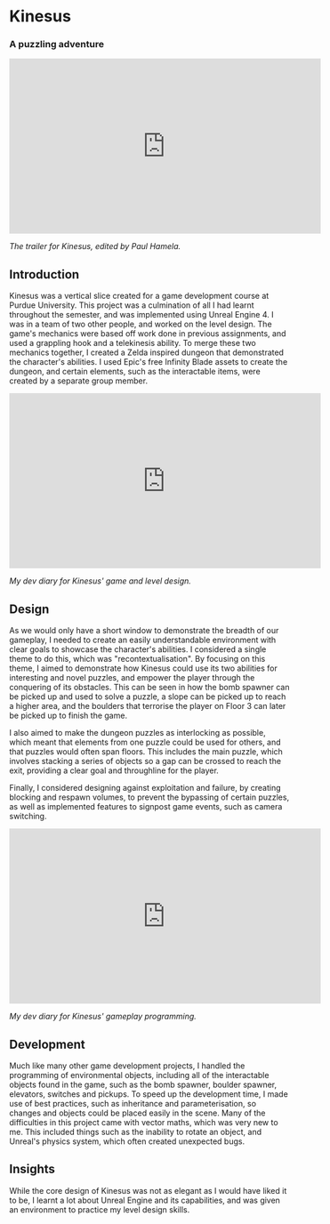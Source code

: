 # Kinesus
### A puzzling adventure

<iframe width="560" height="315" src="https://www.youtube.com/embed/y_wDLzVKIa4" frameborder="0" allow="accelerometer; autoplay; encrypted-media; gyroscope; picture-in-picture" allowfullscreen></iframe>

_The trailer for Kinesus, edited by Paul Hamela._

## Introduction
Kinesus was a vertical slice created for a game development course at Purdue University. This project was a culmination of all I had learnt throughout the semester, and was implemented using Unreal Engine 4. I was in a team of two other people, and worked on the level design. The game's mechanics were based off work done in previous assignments, and used a grappling hook and a telekinesis ability. To merge these two mechanics together, I created a Zelda inspired dungeon that demonstrated the character's abilities. I used Epic's free Infinity Blade assets to create the dungeon, and certain elements, such as the interactable items, were created by a separate group member.

<iframe width="560" height="315" src="https://www.youtube.com/embed/QVOpfYaTJ9M" frameborder="0" allow="accelerometer; autoplay; encrypted-media; gyroscope; picture-in-picture" allowfullscreen></iframe>

_My dev diary for Kinesus' game and level design._

## Design
As we would only have a short window to demonstrate the breadth of our gameplay, I needed to create an easily understandable environment with clear goals to showcase the character's abilities. I considered a single theme to do this, which was "recontextualisation". By focusing on this theme, I aimed to demonstrate how Kinesus could use its two abilities for interesting and novel puzzles, and empower the player through the conquering of its obstacles. This can be seen in how the bomb spawner can be picked up and used to solve a puzzle, a slope can be picked up to reach a higher area, and the boulders that terrorise the player on Floor 3 can later be picked up to finish the game.

I also aimed to make the dungeon puzzles as interlocking as possible, which meant that elements from one puzzle could be used for others, and that puzzles would often span floors. This includes the main puzzle, which involves stacking a series of objects so a gap can be crossed to reach the exit, providing a clear goal and throughline for the player.

Finally, I considered designing against exploitation and failure, by creating blocking and respawn volumes, to prevent the bypassing of certain puzzles, as well as implemented features to signpost game events, such as camera switching.

<iframe width="560" height="315" src="https://www.youtube.com/embed/oakKay9t52k" frameborder="0" allow="accelerometer; autoplay; encrypted-media; gyroscope; picture-in-picture" allowfullscreen></iframe>

_My dev diary for Kinesus' gameplay programming._

## Development
Much like many other game development projects, I handled the programming of environmental objects, including all of the interactable objects found in the game, such as the bomb spawner, boulder spawner, elevators, switches and pickups. To speed up the development time, I made use of best practices, such as inheritance and parameterisation, so changes and objects could be placed easily in the scene. Many of the difficulties in this project came with vector maths, which was very new to me. This included things such as the inability to rotate an object, and Unreal's physics system, which often created unexpected bugs.

## Insights
While the core design of Kinesus was not as elegant as I would have liked it to be, I learnt a lot about Unreal Engine and its capabilities, and was given an environment to practice my level design skills. 
